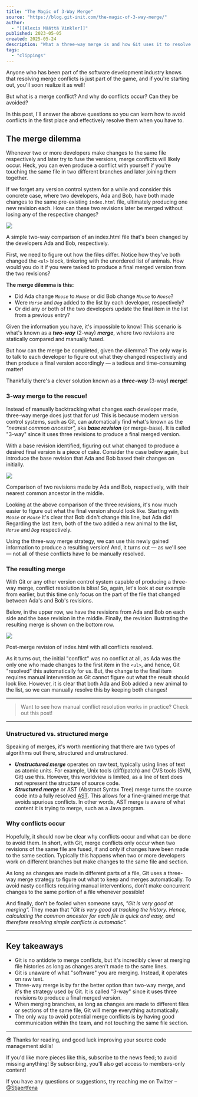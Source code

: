 ```yaml
---
title: "The Magic of 3-Way Merge"
source: "https://blog.git-init.com/the-magic-of-3-way-merge/"
author:
  - "[[Alexis Määttä Vinkler]]"
published: 2023-05-05
created: 2025-05-24
description: "What a three-way merge is and how Git uses it to resolve conflicts automatically for you."
tags:
  - "clippings"
---
```

Anyone who has been part of the software development industry knows that resolving merge conflicts is just part of the game, and if you're starting out, you'll soon realize it as well!

But what is a merge conflict? And why do conflicts occur? Can they be avoided?

In this post, I'll answer the above questions so you can learn how to avoid conflicts in the first place and effectively resolve them when you have to.

## The merge dilemma

Whenever two or more developers make changes to the same file respectively and later try to fuse the versions, merge conflicts will likely occur. Heck, you can even produce a conflict with yourself if you're touching the same file in two different branches and later joining them together.

If we forget any version control system for a while and consider this concrete case, where two developers, Ada and Bob, have both made changes to the same pre-existing `index.html` file, ultimately producing one new revision each. How can these two revisions later be merged without losing any of the respective changes?

![](https://blog.git-init.com/content/images/2023/05/2-way-01.jpeg)

A simple two-way comparison of an index.html file that's been changed by the developers Ada and Bob, respectively.

First, we need to figure out how the files differ. Notice how they've both changed the `<ul>` block, tinkering with the unordered list of animals. How would you do it if you were tasked to produce a final merged version from the two revisions?

**The merge dilemma is this:**

- Did Ada change *`Moose`* to *`Mouse`* or did Bob change *`Mouse`* to *`Moose`*?
- Were *`Horse`* and *`Dog`* added to the list by each developer, respectively?
- Or did any or both of the two developers update the final item in the list from a previous entry?

Given the information you have, it's impossible to know! This scenario is what's known as a ***two-way*** (2-way) ***merge***, where two revisions are statically compared and manually fused.

But how can the merge be completed, given the dilemma? The only way is to talk to each developer to figure out what they changed respectively and then produce a final version accordingly — a tedious and time-consuming matter!

Thankfully there's a clever solution known as a ***three-way*** (3-way) ***merge***!

### 3-way merge to the rescue!

Instead of manually backtracking what changes each developer made, three-way merge does just that for us! This is because modern version control systems, such as Git, can automatically find what's known as the *"nearest common ancestor",* aka ***base revision*** (or merge-base). It is called "3-way" since it uses three revisions to produce a final merged version.

With a base revision identified, figuring out what changed to produce a desired final version is a piece of cake. Consider the case below again, but introduce the base revision that Ada and Bob based their changes on initially.

![](https://blog.git-init.com/content/images/2023/05/3-way-01.jpeg)

Comparison of two revisions made by Ada and Bob, respectively, with their nearest common ancestor in the middle.

Looking at the above comparison of the three revisions, it's now much easier to figure out what the final version should look like. Starting with *`Moose`* or *`Mouse`* it's clear that Bob didn't change this line, but Ada did! Regarding the last item, both of the two added a new animal to the list, *`Horse`* and *`Dog`* respectively.

Using the three-way merge strategy, we can use this newly gained information to produce a resulting version! And, it turns out — as we'll see — not all of these conflicts have to be manually resolved.

### The resulting merge

With Git or any other version control system capable of producing a three-way merge, conflict resolution is bliss! So, again, let's look at our example from earlier, but this time only focus on the part of the file that changed between Ada's and Bob's revisions.

Below, in the upper row, we have the revisions from Ada and Bob on each side and the base revision in the middle. Finally, the revision illustrating the resulting merge is shown on the bottom row.

![](https://blog.git-init.com/content/images/2023/05/three-way-merge.jpeg)

Post-merge revision of index.html with all conflicts resolved.

As it turns out, the initial "conflict" was no conflict at all, as Ada was the only one who made changes to the first item in the `<ul>`, and hence, Git "resolved" this automatically for us. But, the change to the final item requires manual intervention as Git cannot figure out what the result should look like. However, it is clear that both Ada and Bob added a new animal to the list, so we can manually resolve this by keeping both changes!

---

> Want to see how manual conflict resolution works in practice? Check out this post!

---

### Unstructured vs. structured merge

Speaking of merges, it's worth mentioning that there are two types of algorithms out there, structured and unstructured.

- ***Unstructured merge*** operates on raw text, typically using lines of text as atomic units. For example, Unix tools (diff/patch) and CVS tools (SVN, Git) use this. However, this worldview is limited, as a line of text does not represent the structure of source code.
- ***Structured merge*** or AST (Abstract Syntax Tree) merge turns the source code into a fully resolved [AST](https://en.wikipedia.org/wiki/Abstract_syntax_tree?ref=blog.git-init.com). This allows for a fine-grained merge that avoids spurious conflicts. In other words, AST merge is aware of what content it is trying to merge, such as a Java program.

### Why conflicts occur

Hopefully, it should now be clear why conflicts occur and what can be done to avoid them. In short, with Git, merge conflicts only occur when two revisions of the same file are fused, if and only if changes have been made to the same section. Typically this happens when two or more developers work on different branches but make changes to the same file and section.

As long as changes are made in different parts of a file, Git uses a three-way merge strategy to figure out what to keep and merges automatically. To avoid nasty conflicts requiring manual interventions, don't make concurrent changes to the same portion of a file whenever possible!

And finally, don't be fooled when someone says, *"Git is very good at merging".* They mean that *"Git is very good at tracking the history. Hence, calculating the common ancestor for each file is quick and easy, and therefore resolving simple conflicts is automatic".*

---

## Key takeaways

- Git is no antidote to merge conflicts, but it's incredibly clever at merging file histories as long as changes aren't made to the same lines.
- Git is unaware of what "software" you are merging. Instead, it operates on raw text.
- Three-way merge is by far the better option than two-way merge, and it's the strategy used by Git. It is called "3-way" since it uses three revisions to produce a final merged version.
- When merging branches, as long as changes are made to different files or sections of the same file, Git will merge everything automatically.
- The only way to avoid potential merge conflicts is by having good communication within the team, and not touching the same file section.

---

😎 Thanks for reading, and good luck improving your source code management skills!

If you'd like more pieces like this, subscribe to the news feed; to avoid missing anything! By subscribing, you'll also get access to members-only content!

If you have any questions or suggestions, try reaching me on Twitter – [@Stjaertfena](https://twitter.com/Stjaertfena?ref=blog.git-init.com)